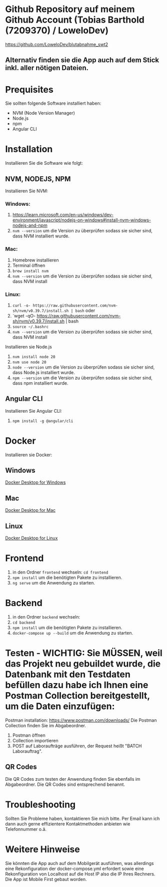# Github Repository auf meinem Github Account (Tobias Barthold (7209370) / LoweloDev)
https://github.com/LoweloDev/blutabnahme_swt2
## Alternativ finden sie die App auch auf dem Stick inkl. aller nötigen Dateien.

# Prequisites
Sie sollten folgende Software installiert haben:
- NVM (Node Version Manager)
- Node.js
- npm
- Angular CLI

# Installation
Installieren Sie die Software wie folgt:

## NVM, NODEJS, NPM
Installieren Sie NVM:
### Windows:
1. https://learn.microsoft.com/en-us/windows/dev-environment/javascript/nodejs-on-windows#install-nvm-windows-nodejs-and-npm
2. `nvm --version` um die Version zu überprüfen sodass sie sicher sind, dass NVM installiert wurde.

### Mac:
1. Homebrew installieren
2. Terminal öffnen
3. `brew install nvm`
4. `nvm --version` um die Version zu überprüfen sodass sie sicher sind, dass NVM install

### Linux:
1. `curl -o- https://raw.githubusercontent.com/nvm-sh/nvm/v0.39.7/install.sh | bash`
   oder
2. `wget -qO- https://raw.githubusercontent.com/nvm-sh/nvm/v0.39.7/install.sh | bash
3. `source ~/.bashrc`
4. `nvm --version` um die Version zu überprüfen sodass sie sicher sind, dass NVM install

Installieren sie Node.js
1. `nvm install node 20`
2. `nvm use node 20`
3. `node --version` um die Version zu überprüfen sodass sie sicher sind, dass Node.js installiert wurde.
4. `npm --version` um die Version zu überprüfen sodass sie sicher sind, dass npm installiert wurde.

## Angular CLI
Installieren Sie Angular CLI:
1. `npm install -g @angular/cli`

# Docker
Installieren sie Docker:

## Windows
[Docker Desktop for Windows](https://hub.docker.com/editions/community/docker-ce-desktop-windows)

## Mac
[Docker Desktop for Mac](https://hub.docker.com/editions/community/docker-ce-desktop-mac)

## Linux
[Docker Desktop for Linux](https://hub.docker.com/editions/community/docker-ce-desktop-linux)

# Frontend
1. in den Ordner `frontend` wechseln:
   `cd frontend`
2. `npm install` um die benötigten Pakete zu installieren.
3. `ng serve` um die Anwendung zu starten.

# Backend
1. in den Ordner `backend` wechseln:
2. `cd backend`
3. `npm install` um die benötigten Pakete zu installieren.
4. `docker-compose up --build` um die Anwendung zu starten.

# Testen - WICHTIG: Sie MÜSSEN, weil das Projekt neu gebuildet wurde, die Datenbank mit den Testdaten befüllen dazu habe ich Ihnen eine Postman Collection bereitgestellt, um die Daten einzufügen:
Postman installation: https://www.postman.com/downloads/
Die Postman Collection finden Sie im Abgabeordner.

1. Postman öffnen
2. Collection importieren
3. POST auf Laboraufträge ausführen, der Request heißt "BATCH Laborauftrag".

## QR Codes
Die QR Codes zum testen der Anwendung finden Sie ebenfalls im Abgabeordner. Die QR Codes sind entsprechend benannt.

# Troubleshooting
Sollten Sie Probleme haben, kontaktieren Sie mich bitte. Per Email kann ich dann auch gerne effizientere Kontaktmethoden anbieten wie Telefonnummer o.ä.

# Weitere Hinweise
Sie könnten die App auch auf dem Mobilgerät ausführen, was allerdings eine Rekonfiguration der docker-compose.yml erfordert sowie eine Rekonfiguration von Localhost auf die Host IP also die IP Ihres Rechners.
Die App ist Mobile First gebaut worden.
